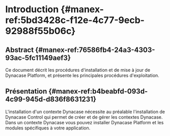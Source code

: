 # Introduction {#manex-ref:5bd3428c-f12e-4c77-9ecb-92988f55b06c}

## Abstract {#manex-ref:76586fb4-24a3-4303-93ac-5fc11149aef3}

Ce document décrit les procédures d'installation et de mise à jour de Dynacase
Platform, et présente les principales procédures  d'exploitation.

## Présentation {#manex-ref:b4beabfd-093d-4c99-945d-d836f8631231}

L'installation d'un contexte Dynacase nécessite au préalable l'installation de
Dynacase Control qui permet de créer et de gérer les contextes Dynacase. Dans un
contexte Dynacase vous pouvez installer Dynacase Platform et les modules
spécifiques à votre application.
